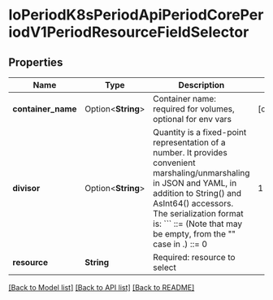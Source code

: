 # IoPeriodK8sPeriodApiPeriodCorePeriodV1PeriodResourceFieldSelector

## Properties

Name | Type | Description | Notes
------------ | ------------- | ------------- | -------------
**container_name** | Option<**String**> | Container name: required for volumes, optional for env vars | [optional]
**divisor** | Option<**String**> | Quantity is a fixed-point representation of a number. It provides convenient marshaling/unmarshaling in JSON and YAML, in addition to String() and AsInt64() accessors.  The serialization format is:  ``` <quantity>        ::= <signedNumber><suffix>   (Note that <suffix> may be empty, from the \"\" case in <decimalSI>.)  <digit>           ::= 0 | 1 | ... | 9 <digits>          ::= <digit> | <digit><digits> <number>          ::= <digits> | <digits>.<digits> | <digits>. | .<digits> <sign>            ::= \"+\" | \"-\" <signedNumber>    ::= <number> | <sign><number> <suffix>          ::= <binarySI> | <decimalExponent> | <decimalSI> <binarySI>        ::= Ki | Mi | Gi | Ti | Pi | Ei   (International System of units; See: http://physics.nist.gov/cuu/Units/binary.html)  <decimalSI>       ::= m | \"\" | k | M | G | T | P | E   (Note that 1024 = 1Ki but 1000 = 1k; I didn't choose the capitalization.)  <decimalExponent> ::= \"e\" <signedNumber> | \"E\" <signedNumber> ```  No matter which of the three exponent forms is used, no quantity may represent a number greater than 2^63-1 in magnitude, nor may it have more than 3 decimal places. Numbers larger or more precise will be capped or rounded up. (E.g.: 0.1m will rounded up to 1m.) This may be extended in the future if we require larger or smaller quantities.  When a Quantity is parsed from a string, it will remember the type of suffix it had, and will use the same type again when it is serialized.  Before serializing, Quantity will be put in \"canonical form\". This means that Exponent/suffix will be adjusted up or down (with a corresponding increase or decrease in Mantissa) such that:  - No precision is lost - No fractional digits will be emitted - The exponent (or suffix) is as large as possible.  The sign will be omitted unless the number is negative.  Examples:  - 1.5 will be serialized as \"1500m\" - 1.5Gi will be serialized as \"1536Mi\"  Note that the quantity will NEVER be internally represented by a floating point number. That is the whole point of this exercise.  Non-canonical values will still parse as long as they are well formed, but will be re-emitted in their canonical form. (So always use canonical form, or don't diff.)  This format is intended to make it difficult to use these numbers without writing some sort of special handling code in the hopes that that will cause implementors to also use a fixed point implementation. | [optional]
**resource** | **String** | Required: resource to select | 

[[Back to Model list]](../README.md#documentation-for-models) [[Back to API list]](../README.md#documentation-for-api-endpoints) [[Back to README]](../README.md)


